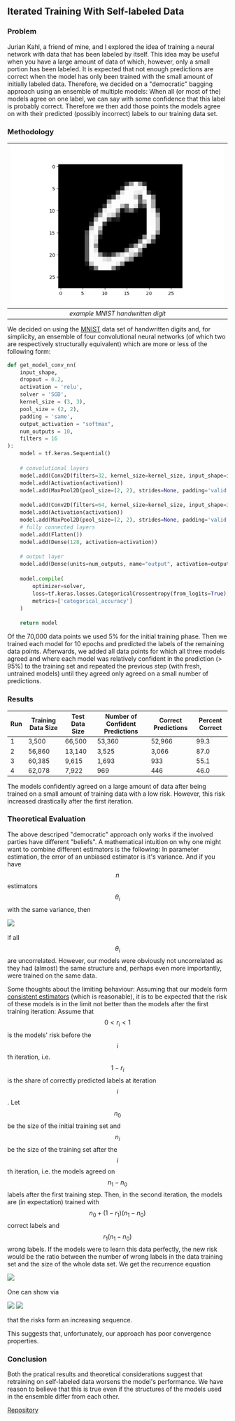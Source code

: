 ## Iterated Training With Self-labeled Data 

### Problem

Jurian Kahl, a friend of mine, and I explored the idea of training a neural network with data that has been labeled by itself. This idea may be useful when you have a large amount of data of which, however, only a small portion has been labeled.
It is expected that not enough predictions are correct when the model has only been trained with the small amount of initially labeled data. Therefore, we decided on a "democratic" bagging approach using an ensemble of multiple models: When all (or most of the) models agree on one label, we can say with some confidence that this label is probably correct. Therefore we then add those points the models agree on with their predicted (possibly incorrect) labels to our training data set. 

### Methodology

| ![28 by 28 pixel handwritten digit 0](images/MNIST_example_digit_0.png) | 
|:--:| 
| *example MNIST handwritten digit* |

We decided on using the <a href="http://yann.lecun.com/exdb/mnist/" target="_blank" rel="noopener noreferrer">MNIST</a> data set of handwritten digits and, for simplicity, an ensemble of four convolutional neural networks (of which two are respectively structurally equivalent) which are more or less of the following form:

```python
def get_model_conv_nn(
    input_shape,
    dropout = 0.2,
    activation = 'relu',
    solver = 'SGD',
    kernel_size = (3, 3),
    pool_size = (2, 2),
    padding = 'same',
    output_activation = "softmax",
    num_outputs = 10,
    filters = 16
):
    model = tf.keras.Sequential()

    # convolutional layers
    model.add(Conv2D(filters=32, kernel_size=kernel_size, input_shape=input_shape, padding=padding))
    model.add(Activation(activation))
    model.add(MaxPool2D(pool_size=(2, 2), strides=None, padding='valid'))

    model.add(Conv2D(filters=64, kernel_size=kernel_size, input_shape=input_shape, padding=padding))
    model.add(Activation(activation))
    model.add(MaxPool2D(pool_size=(2, 2), strides=None, padding='valid'))
    # fully connected layers
    model.add(Flatten())
    model.add(Dense(128, activation=activation))

    # output layer
    model.add(Dense(units=num_outputs, name="output", activation=output_activation))

    model.compile(
        optimizer=solver,
        loss=tf.keras.losses.CategoricalCrossentropy(from_logits=True),
        metrics=['categorical_accuracy']
    )

    return model
```

Of the 70,000 data points we used 5% for the initial training phase. Then we trained each model for 10 epochs and predicted the labels of the remaining data points. Afterwards, we added all data points for which all three models agreed and where each model was relatively confident in the prediction (> 95%) to the training set and repeated the previous step (with fresh, untrained models) until they agreed only agreed on a small number of predictions.

### Results

| Run | Training Data Size | Test Data Size | Number of Confident Predictions | Correct Predictions | Percent Correct |
|-----|--------------------|----------------|---------------------------------|---------------------|-----------------|
| 1   |  3,500             | 66,500         | 53,360                          | 52,966              | 99.3            |
| 2   | 56,860             | 13,140         |  3,525                          |  3,066              | 87.0            |
| 3   | 60,385             |  9,615         |  1,693                          |    933              | 55.1            |
| 4   | 62,078             |  7,922         |    969                          |    446              | 46.0            |

The models confidently agreed on a large amount of data after being trained on a small amount of training data with a low risk.
However, this risk increased drastically after the first iteration.

### Theoretical Evaluation


The above descriped "democratic" approach only works if the involved parties have different "beliefs". A mathematical intuition on why one might want to combine different estimators is the following: In parameter estimation, the error of an unbiased estimator is it's variance. And if you have $$n$$ estimators $$\theta_i$$ with the same variance, then

<img src="https://render.githubusercontent.com/render/math?math=Var(\frac{1}{n} \sum_{i=1}^n \theta_i) = \frac{1}{n^2} n Var(\theta_1) = \frac{1}{n} Var(\theta_1)">

if all $$\theta_i$$ are uncorrelated. However, our models were obviously not uncorrelated as they had (almost) the same structure and, perhaps even more importantly, were trained on the same data.

Some thoughts about the limiting behaviour: Assuming that our models form [consistent estimators](https://en.wikipedia.org/wiki/Consistent_estimator) (which is reasonable), it is to be expected that the risk of these models is in the limit not better than the models after the first training iteration:
Assume that $$0 < r_i < 1$$ is the models' risk before the $$i$$th iteration, i.e. $$1-r_i$$ is the share of correctly predicted labels at iteration $$i$$. Let $$n_0$$ be the size of the initial training set and $$n_i$$ be the size of the training set after the $$i$$th iteration, i.e. the models agreed on $$n_1-n_0$$ labels after the first training step.
Then, in the second iteration, the models are (in expectation) trained with $$n_0+(1-r_1)(n_1-n_0)$$ correct labels and $$r_1(n_1-n_0)$$ wrong labels. If the models were to learn this data perfectly, the new risk would be the ratio between the number of wrong labels in the data training set and the size of the whole data set. We get the recurrence equation

<img src="https://render.githubusercontent.com/render/math?math=r_i = \frac{\sum_{j=1}^i r_{j-1}(n_j-n_{j-1})}{n_i}.">

One can show via

<img src="https://render.githubusercontent.com/render/math?math=r_{i%2b1}-r_i = \frac{\sum_{j=1}^{i%2b1} r_{j-1}(n_j-n_{j-1})}{n_{i%2b1}} - \frac{\sum_{j=1}^i r_{j-1}(n_j-n_{j-1})}{n_i}">
<img src="https://render.githubusercontent.com/render/math?math=\geq \frac{\sum_{j=1}^{i%2b1} r_{j-1}(n_j-n_{j-1})}{n_{i}} - \frac{\sum_{j=1}^i r_{j-1}(n_j-n_{j-1})}{n_i} = r_{i}(n_{i%2b1}-n_i) \geq 0">

that the risks form an increasing sequence. 

<!--- Die Abschaetzung ist sehr schwach.
Using [Chebyshev's sum inequality](https://en.wikipedia.org/wiki/Chebyshev%27s_sum_inequality), we even have

<img src="https://render.githubusercontent.com/render/math?math=r_i \geq \left(\frac{1}{n_i} \sum_{j=1}^i r_{j-1}\right) \left(\frac{1}{n_i} \sum_{j=1}^i (n_j-n_{j-1})\right) = \left(\frac{1}{n_i} \sum_{j=1}^i r_{j-1}\right)\frac{n_i-n_0}{n_i}.">
--->

This suggests that, unfortunately, our approach has poor convergence properties.

### Conclusion

Both the pratical results and theoretical considerations suggest that retraining on self-labeled data worsens the model's performance. We have reason to believe that this is true even if the structures of the models used in the ensemble differ from each other.

[Repository](https://gitlab.com/nniklasvm/machine-learning-project-2020)
